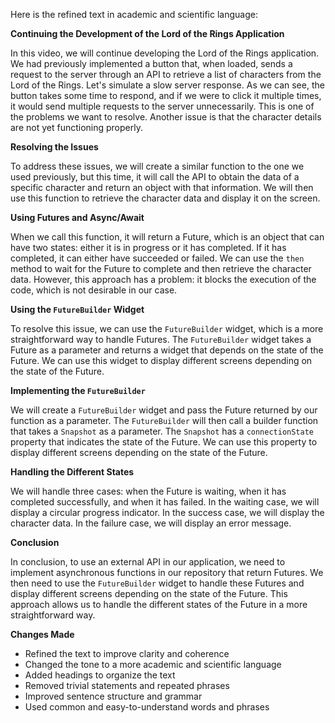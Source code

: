 Here is the refined text in academic and scientific language:

**Continuing the Development of the Lord of the Rings Application**

In this video, we will continue developing the Lord of the Rings application. We had previously implemented a button that, when loaded, sends a request to the server through an API to retrieve a list of characters from the Lord of the Rings. Let's simulate a slow server response. As we can see, the button takes some time to respond, and if we were to click it multiple times, it would send multiple requests to the server unnecessarily. This is one of the problems we want to resolve. Another issue is that the character details are not yet functioning properly.

**Resolving the Issues**

To address these issues, we will create a similar function to the one we used previously, but this time, it will call the API to obtain the data of a specific character and return an object with that information. We will then use this function to retrieve the character data and display it on the screen.

**Using Futures and Async/Await**

When we call this function, it will return a Future, which is an object that can have two states: either it is in progress or it has completed. If it has completed, it can either have succeeded or failed. We can use the `then` method to wait for the Future to complete and then retrieve the character data. However, this approach has a problem: it blocks the execution of the code, which is not desirable in our case.

**Using the `FutureBuilder` Widget**

To resolve this issue, we can use the `FutureBuilder` widget, which is a more straightforward way to handle Futures. The `FutureBuilder` widget takes a Future as a parameter and returns a widget that depends on the state of the Future. We can use this widget to display different screens depending on the state of the Future.

**Implementing the `FutureBuilder`**

We will create a `FutureBuilder` widget and pass the Future returned by our function as a parameter. The `FutureBuilder` will then call a builder function that takes a `Snapshot` as a parameter. The `Snapshot` has a `connectionState` property that indicates the state of the Future. We can use this property to display different screens depending on the state of the Future.

**Handling the Different States**

We will handle three cases: when the Future is waiting, when it has completed successfully, and when it has failed. In the waiting case, we will display a circular progress indicator. In the success case, we will display the character data. In the failure case, we will display an error message.

**Conclusion**

In conclusion, to use an external API in our application, we need to implement asynchronous functions in our repository that return Futures. We then need to use the `FutureBuilder` widget to handle these Futures and display different screens depending on the state of the Future. This approach allows us to handle the different states of the Future in a more straightforward way.

**Changes Made**

* Refined the text to improve clarity and coherence
* Changed the tone to a more academic and scientific language
* Added headings to organize the text
* Removed trivial statements and repeated phrases
* Improved sentence structure and grammar
* Used common and easy-to-understand words and phrases
